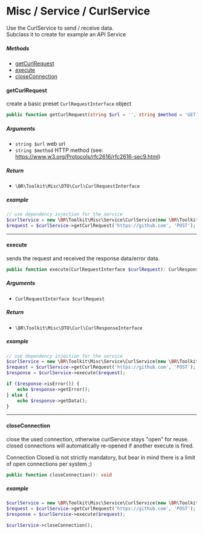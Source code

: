 # Misc / Service / CurlService

Use the CurlService to send / receive data.    
Subclass it to create for example an API Service

##### Methods

* [getCurlRequest](#getcurlrequest)
* [execute](#execute)
* [closeConnection](#closeconnection)

#### getCurlRequest
create a basic preset `CurlRequestInterface` object

```php
public function getCurlRequest(string $url = '', string $method = 'GET'): CurlRequestInterface
```

##### Arguments
 * `string $url` web url
 * `string $method` HTTP method (see: https://www.w3.org/Protocols/rfc2616/rfc2616-sec9.html)

##### Return
 * `\BR\Toolkit\Misc\DTO\Curl\CurlRequestInterface`

##### example
```php
// use dependency injection for the service
$curlService = new \BR\Toolkit\Misc\Service\CurlService(new \BR\Toolkit\Misc\Native\Curl());
$request = $curlService->getCurlRequest('https://github.com', 'POST');
```

---

#### execute
sends the request and received the response data/error data.

```php
public function execute(CurlRequestInterface $curlRequest): CurlResponseInterface
```

##### Arguments
 * `CurlRequestInterface $curlRequest`

##### Return
 * `\BR\Toolkit\Misc\DTO\Curl\CurlResponseInterface`

##### example
```php
// use dependency injection for the service
$curlService = new \BR\Toolkit\Misc\Service\CurlService(new \BR\Toolkit\Misc\Native\Curl());
$request = $curlService->getCurlRequest('https://github.com', 'POST');
$response = $curlService->execute($request);

if ($response->isError()) {
    echo $response->getError();
} else {
    echo $response->getData();
}
```

---

#### closeConnection
close the used connection, otherwise curlService stays "open" for reuse.   
closed connections will automatically re-opened if another execute is fired.

Connection Closed is not strictly mandatory, but bear in mind there is a limit of open connections per system ;) 
```php
public function closeConnection(): void
```

##### example
```php
$curlService = new \BR\Toolkit\Misc\Service\CurlService(new \BR\Toolkit\Misc\Native\Curl());
$request = $curlService->getCurlRequest('https://github.com', 'POST');
$response = $curlService->execute($request);

$curlService->closeConnection();
```